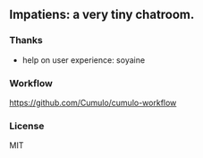 
Impatiens: a very tiny chatroom.
------

### Thanks

* help on user experience: soyaine

### Workflow

https://github.com/Cumulo/cumulo-workflow

### License

MIT
